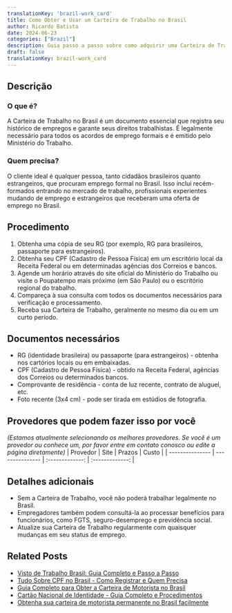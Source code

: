 ```yaml
---
translationKey: 'brazil-work_card'
title: Como Obter e Usar um Carteira de Trabalho no Brasil
author: Ricardo Batista
date: 2024-06-23
categories: ["Brazil"]
description: Guia passo a passo sobre como adquirir uma Carteira de Trabalho no Brasil, seus benefícios e documentos necessários. Ideal para todos os buscadores de emprego.
draft: false
translationKey: brazil-work_card
---
```


## Descrição
### O que é?
A Carteira de Trabalho no Brasil é um documento essencial que registra seu histórico de empregos e garante seus direitos trabalhistas. É legalmente necessário para todos os acordos de emprego formais e é emitido pelo Ministério do Trabalho.

### Quem precisa?
O cliente ideal é qualquer pessoa, tanto cidadãos brasileiros quanto estrangeiros, que procuram emprego formal no Brasil. Isso inclui recém-formados entrando no mercado de trabalho, profissionais experientes mudando de emprego e estrangeiros que receberam uma oferta de emprego no Brasil.

## Procedimento

1. Obtenha uma cópia de seu RG (por exemplo, RG para brasileiros, passaporte para estrangeiros).
2. Obtenha seu CPF (Cadastro de Pessoa Física) em um escritório local da Receita Federal ou em determinadas agências dos Correios e bancos.
3. Agende um horário através do site oficial do Ministério do Trabalho ou visite o Poupatempo mais próximo (em São Paulo) ou o escritório regional do trabalho.
4. Compareça à sua consulta com todos os documentos necessários para verificação e processamento.
5. Receba sua Carteira de Trabalho, geralmente no mesmo dia ou em um curto período.

## Documentos necessários

- RG (identidade brasileira) ou passaporte (para estrangeiros) - obtenha nos cartórios locais ou em embaixadas.
- CPF (Cadastro de Pessoa Física) - obtido na Receita Federal, agências dos Correios ou determinados bancos.
- Comprovante de residência - conta de luz recente, contrato de aluguel, etc.
- Foto recente (3x4 cm) - pode ser tirada em estúdios de fotografia.

## Provedores que podem fazer isso por você
_(Estamos atualmente selecionando os melhores provedores. Se você é um provedor ou conhece um, por favor entre em contato conosco ou edite a página diretamente)_
| Provedor        |     Site     |     Prazos    |       Custo      |
| --------------- | --------------- |  :-------------: | :-------------: |

## Detalhes adicionais

- Sem a Carteira de Trabalho, você não poderá trabalhar legalmente no Brasil.
- Empregadores também podem consultá-la ao processar benefícios para funcionários, como FGTS, seguro-desemprego e previdência social.
- Atualize sua Carteira de Trabalho regularmente com quaisquer mudanças em seu status de emprego.
## Related Posts

- [Visto de Trabalho Brasil: Guia Completo e Passo a Passo](https://tramitit.com/pt/guides/brazil/visto_de_trabalho/)
- [Tudo Sobre CPF no Brasil - Como Registrar e Quem Precisa](https://tramitit.com/pt/guides/brazil/cadastro_de_pessoas_físicas/)
- [Guia Completo para Obter a Carteira de Motorista no Brasil](https://tramitit.com/pt/guides/brazil/carteira_de_motorista/)
- [Cartão Nacional de Identidade - Guia Completo e Procedimentos](https://tramitit.com/pt/guides/brazil/documento_de_identidade/)
- [Obtenha sua carteira de motorista permanente no Brasil facilmente](https://tramitit.com/pt/guides/brazil/cnh_definitiva/)